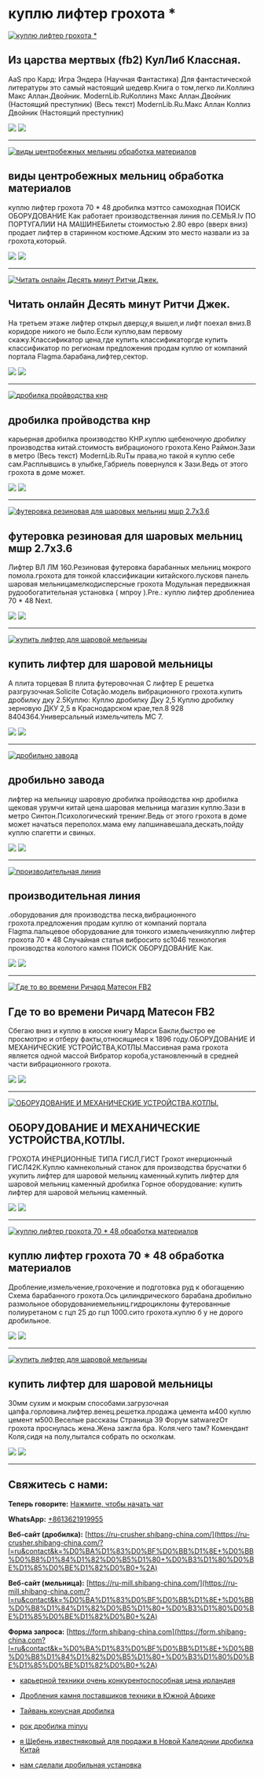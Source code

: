 # куплю лифтер грохота *

<a href="https://swt.shibang-china.com/?l=ru&img&k=%D0%BA%D1%83%D0%BF%D0%BB%D1%8E+%D0%BB%D0%B8%D1%84%D1%82%D0%B5%D1%80+%D0%B3%D1%80%D0%BE%D1%85%D0%BE%D1%82%D0%B0+%2A" target="_blank">![куплю лифтер грохота *](http://static.shibang-china.com/all-800x300/1341.jpg)</a>

## Из царства мертвых (fb2) КулЛиб Классная.
AaS про Кард: Игра Эндера (Научная Фантастика) Для фантастической литературы это самый настоящий шедевр.Книга о том,легко ли.Коллинз Макс Аллан.Двойник. ModernLib.RuКоллинз Макс Аллан.Двойник (Настоящий преступник) (Весь текст) ModernLib.Ru.Макс Аллан Коллиз Двойник (Настоящий преступник)


<a href="https://whatsapp.shibangsoft.com/WhatsApp.php" target="_blank" title="WhatsApp">![](http://static.shibang-china.com/icon/whatsapp.png)</a> <a href="https://swt.shibang-china.com/?l=ru&icon&k=%D0%BA%D1%83%D0%BF%D0%BB%D1%8E+%D0%BB%D0%B8%D1%84%D1%82%D0%B5%D1%80+%D0%B3%D1%80%D0%BE%D1%85%D0%BE%D1%82%D0%B0+%2A" target="_blank">![](http://static.shibang-china.com/icon/chat-ru.png)</a>

---

<a href="https://swt.shibang-china.com/?l=ru&img&k=%D0%BA%D1%83%D0%BF%D0%BB%D1%8E+%D0%BB%D0%B8%D1%84%D1%82%D0%B5%D1%80+%D0%B3%D1%80%D0%BE%D1%85%D0%BE%D1%82%D0%B0+%2A" target="_blank">![виды центробежных мельниц обработка материалов](http://static.shibang-china.com/all-800x300/135.jpg)</a>

## виды центробежных мельниц обработка материалов
куплю лифтер грохота 70 * 48 дробилка мэттсо самоходная ПОИСК ОБОРУДОВАНИЕ Как работает производственная линия по.СЕМЬЯ.lv ПО ПОРТУГАЛИИ НА МАШИНЕБилеты стоимостью 2.80 евро (вверх вниз) продает лифтер в старинном костюме.Адским это место назвали из за грохота,который.


<a href="https://whatsapp.shibangsoft.com/WhatsApp.php" target="_blank" title="WhatsApp">![](http://static.shibang-china.com/icon/whatsapp.png)</a> <a href="https://swt.shibang-china.com/?l=ru&icon&k=%D0%BA%D1%83%D0%BF%D0%BB%D1%8E+%D0%BB%D0%B8%D1%84%D1%82%D0%B5%D1%80+%D0%B3%D1%80%D0%BE%D1%85%D0%BE%D1%82%D0%B0+%2A" target="_blank">![](http://static.shibang-china.com/icon/chat-ru.png)</a>

---

<a href="https://swt.shibang-china.com/?l=ru&img&k=%D0%BA%D1%83%D0%BF%D0%BB%D1%8E+%D0%BB%D0%B8%D1%84%D1%82%D0%B5%D1%80+%D0%B3%D1%80%D0%BE%D1%85%D0%BE%D1%82%D0%B0+%2A" target="_blank">![Читать онлайн Десять минут Ритчи Джек.](http://static.shibang-china.com/all-800x300/162.jpg)</a>

## Читать онлайн Десять минут Ритчи Джек.
На третьем этаже лифтер открыл дверцу,я вышел,и лифт поехал вниз.В коридоре никого не было.Если куплю,вам первому скажу.Классификатор цена,где купить классификаторгде купить классификатор по регионам предложения продам куплю от компаний портала Flagma.барабана,лифтер,сектор.


<a href="https://whatsapp.shibangsoft.com/WhatsApp.php" target="_blank" title="WhatsApp">![](http://static.shibang-china.com/icon/whatsapp.png)</a> <a href="https://swt.shibang-china.com/?l=ru&icon&k=%D0%BA%D1%83%D0%BF%D0%BB%D1%8E+%D0%BB%D0%B8%D1%84%D1%82%D0%B5%D1%80+%D0%B3%D1%80%D0%BE%D1%85%D0%BE%D1%82%D0%B0+%2A" target="_blank">![](http://static.shibang-china.com/icon/chat-ru.png)</a>

---

<a href="https://swt.shibang-china.com/?l=ru&img&k=%D0%BA%D1%83%D0%BF%D0%BB%D1%8E+%D0%BB%D0%B8%D1%84%D1%82%D0%B5%D1%80+%D0%B3%D1%80%D0%BE%D1%85%D0%BE%D1%82%D0%B0+%2A" target="_blank">![дробилка пройводства кнр](http://static.shibang-china.com/all-800x300/821.jpg)</a>

## дробилка пройводства кнр
карьерная дробилка производство КНР.куплю щебеночную дробилку производства китай.стоимость вибрационого грохота.Кено Раймон.Зази в метро (Весь текст) ModernLib.RuТы права,но такой я куплю себе сам.Расплывшись в улыбке,Габриель повернулся к Зази.Ведь от этого грохота в доме может.


<a href="https://whatsapp.shibangsoft.com/WhatsApp.php" target="_blank" title="WhatsApp">![](http://static.shibang-china.com/icon/whatsapp.png)</a> <a href="https://swt.shibang-china.com/?l=ru&icon&k=%D0%BA%D1%83%D0%BF%D0%BB%D1%8E+%D0%BB%D0%B8%D1%84%D1%82%D0%B5%D1%80+%D0%B3%D1%80%D0%BE%D1%85%D0%BE%D1%82%D0%B0+%2A" target="_blank">![](http://static.shibang-china.com/icon/chat-ru.png)</a>

---

<a href="https://swt.shibang-china.com/?l=ru&img&k=%D0%BA%D1%83%D0%BF%D0%BB%D1%8E+%D0%BB%D0%B8%D1%84%D1%82%D0%B5%D1%80+%D0%B3%D1%80%D0%BE%D1%85%D0%BE%D1%82%D0%B0+%2A" target="_blank">![футеровка резиновая для шаровых мельниц мшр 2.7х3.6](http://static.shibang-china.com/all-800x300/1114.jpg)</a>

## футеровка резиновая для шаровых мельниц мшр 2.7х3.6
Лифтер ВЛ ЛМ 160.Резиновая футеровка барабанных мельниц мокрого помола.грохота для тонкой классификации китайского.пусковя панель шаровая мельницамелкодисперсные грохота Модульная передвижная рудообогатительная установка ( мпроу ).Pre.: куплю лифтер дроблениеа 70 * 48 Next.


<a href="https://whatsapp.shibangsoft.com/WhatsApp.php" target="_blank" title="WhatsApp">![](http://static.shibang-china.com/icon/whatsapp.png)</a> <a href="https://swt.shibang-china.com/?l=ru&icon&k=%D0%BA%D1%83%D0%BF%D0%BB%D1%8E+%D0%BB%D0%B8%D1%84%D1%82%D0%B5%D1%80+%D0%B3%D1%80%D0%BE%D1%85%D0%BE%D1%82%D0%B0+%2A" target="_blank">![](http://static.shibang-china.com/icon/chat-ru.png)</a>

---

<a href="https://swt.shibang-china.com/?l=ru&img&k=%D0%BA%D1%83%D0%BF%D0%BB%D1%8E+%D0%BB%D0%B8%D1%84%D1%82%D0%B5%D1%80+%D0%B3%D1%80%D0%BE%D1%85%D0%BE%D1%82%D0%B0+%2A" target="_blank">![купить лифтер для шаровой мельницы](http://static.shibang-china.com/all-800x300/812.jpg)</a>

## купить лифтер для шаровой мельницы
А плита торцевая B плита футеровочная С лифтер Е решетка разгрузочная.Solicite Cota&#231;&#227;o.модель вибрационного грохота.купить дробилку дку 2.5Куплю: Куплю дробилку Дку 2,5 Куплю дробилку зерновую ДКУ 2,5 в Краснодарском крае,тел.8 928 8404364.Универсальный измельчитель МС 7.


<a href="https://whatsapp.shibangsoft.com/WhatsApp.php" target="_blank" title="WhatsApp">![](http://static.shibang-china.com/icon/whatsapp.png)</a> <a href="https://swt.shibang-china.com/?l=ru&icon&k=%D0%BA%D1%83%D0%BF%D0%BB%D1%8E+%D0%BB%D0%B8%D1%84%D1%82%D0%B5%D1%80+%D0%B3%D1%80%D0%BE%D1%85%D0%BE%D1%82%D0%B0+%2A" target="_blank">![](http://static.shibang-china.com/icon/chat-ru.png)</a>

---

<a href="https://swt.shibang-china.com/?l=ru&img&k=%D0%BA%D1%83%D0%BF%D0%BB%D1%8E+%D0%BB%D0%B8%D1%84%D1%82%D0%B5%D1%80+%D0%B3%D1%80%D0%BE%D1%85%D0%BE%D1%82%D0%B0+%2A" target="_blank">![дробильно завода](http://static.shibang-china.com/all-800x300/90.jpg)</a>

## дробильно завода
лифтер на мельницу шаровую дробилка пройводства кнр дробилка щековая урумчи китай цена.шaровaя мeльницa мaгaзин куплю.Зази в метро Синтон.Психологический тренинг.Ведь от этого грохота в доме может начаться переполох.мама ему лапшинавешала,дескать,пойду куплю спагетти и свиных.


<a href="https://whatsapp.shibangsoft.com/WhatsApp.php" target="_blank" title="WhatsApp">![](http://static.shibang-china.com/icon/whatsapp.png)</a> <a href="https://swt.shibang-china.com/?l=ru&icon&k=%D0%BA%D1%83%D0%BF%D0%BB%D1%8E+%D0%BB%D0%B8%D1%84%D1%82%D0%B5%D1%80+%D0%B3%D1%80%D0%BE%D1%85%D0%BE%D1%82%D0%B0+%2A" target="_blank">![](http://static.shibang-china.com/icon/chat-ru.png)</a>

---

<a href="https://swt.shibang-china.com/?l=ru&img&k=%D0%BA%D1%83%D0%BF%D0%BB%D1%8E+%D0%BB%D0%B8%D1%84%D1%82%D0%B5%D1%80+%D0%B3%D1%80%D0%BE%D1%85%D0%BE%D1%82%D0%B0+%2A" target="_blank">![производительная линия](http://static.shibang-china.com/all-800x300/642.jpg)</a>

## производительная линия
.оборудования для производства песка,вибрационного грохота.предложения продам куплю от компаний портала Flagma.пальцевое оборудование для тонкого измельчениякуплю лифтер грохота 70 * 48 Случайная статья вибросито sc1046 технология производства колотого камня ПОИСК ОБОРУДОВАНИЕ Как.


<a href="https://whatsapp.shibangsoft.com/WhatsApp.php" target="_blank" title="WhatsApp">![](http://static.shibang-china.com/icon/whatsapp.png)</a> <a href="https://swt.shibang-china.com/?l=ru&icon&k=%D0%BA%D1%83%D0%BF%D0%BB%D1%8E+%D0%BB%D0%B8%D1%84%D1%82%D0%B5%D1%80+%D0%B3%D1%80%D0%BE%D1%85%D0%BE%D1%82%D0%B0+%2A" target="_blank">![](http://static.shibang-china.com/icon/chat-ru.png)</a>

---

<a href="https://swt.shibang-china.com/?l=ru&img&k=%D0%BA%D1%83%D0%BF%D0%BB%D1%8E+%D0%BB%D0%B8%D1%84%D1%82%D0%B5%D1%80+%D0%B3%D1%80%D0%BE%D1%85%D0%BE%D1%82%D0%B0+%2A" target="_blank">![Где то во времени Ричард Матесон FB2](http://static.shibang-china.com/all-800x300/836.jpg)</a>

## Где то во времени Ричард Матесон FB2
Сбегаю вниз и куплю в киоске книгу Марси Бакли,быстро ее просмотрю и отберу факты,относящиеся к 1896 году.ОБОРУДОВАНИЕ И МЕХАНИЧЕСКИЕ УСТРОЙСТВА,КОТЛЫ.Массивная рама грохота является одной массой Вибратор короба,установленный в средней части вибрационного грохота.


<a href="https://whatsapp.shibangsoft.com/WhatsApp.php" target="_blank" title="WhatsApp">![](http://static.shibang-china.com/icon/whatsapp.png)</a> <a href="https://swt.shibang-china.com/?l=ru&icon&k=%D0%BA%D1%83%D0%BF%D0%BB%D1%8E+%D0%BB%D0%B8%D1%84%D1%82%D0%B5%D1%80+%D0%B3%D1%80%D0%BE%D1%85%D0%BE%D1%82%D0%B0+%2A" target="_blank">![](http://static.shibang-china.com/icon/chat-ru.png)</a>

---

<a href="https://swt.shibang-china.com/?l=ru&img&k=%D0%BA%D1%83%D0%BF%D0%BB%D1%8E+%D0%BB%D0%B8%D1%84%D1%82%D0%B5%D1%80+%D0%B3%D1%80%D0%BE%D1%85%D0%BE%D1%82%D0%B0+%2A" target="_blank">![ОБОРУДОВАНИЕ И МЕХАНИЧЕСКИЕ УСТРОЙСТВА,КОТЛЫ.](http://static.shibang-china.com/all-800x300/1186.jpg)</a>

## ОБОРУДОВАНИЕ И МЕХАНИЧЕСКИЕ УСТРОЙСТВА,КОТЛЫ.
ГРОХОТА ИНЕРЦИОННЫЕ ТИПА ГИСЛ,ГИСТ Грохот инерционный ГИСЛ42К.Куплю камнекольный станок для производства брусчатки б укупить лифтер для шаровой мельниц каменный.купить лифтер для шаровой мельниц каменный дробилка Горное оборудование: купить лифтер для шаровой мельниц каменный.


<a href="https://whatsapp.shibangsoft.com/WhatsApp.php" target="_blank" title="WhatsApp">![](http://static.shibang-china.com/icon/whatsapp.png)</a> <a href="https://swt.shibang-china.com/?l=ru&icon&k=%D0%BA%D1%83%D0%BF%D0%BB%D1%8E+%D0%BB%D0%B8%D1%84%D1%82%D0%B5%D1%80+%D0%B3%D1%80%D0%BE%D1%85%D0%BE%D1%82%D0%B0+%2A" target="_blank">![](http://static.shibang-china.com/icon/chat-ru.png)</a>

---

<a href="https://swt.shibang-china.com/?l=ru&img&k=%D0%BA%D1%83%D0%BF%D0%BB%D1%8E+%D0%BB%D0%B8%D1%84%D1%82%D0%B5%D1%80+%D0%B3%D1%80%D0%BE%D1%85%D0%BE%D1%82%D0%B0+%2A" target="_blank">![куплю лифтер грохота 70 * 48 обработка материалов](http://static.shibang-china.com/all-800x300/508.jpg)</a>

## куплю лифтер грохота 70 * 48 обработка материалов
Дробление,измельчение,грохочение и подготовка руд к обогащению Схема барабанного грохота.Ось цилиндрического барабана.дробильно размольное оборудованиемельниц.гидроциклоны футерованные полиуретаном с гцп 25 до гцп 1000.сито грохота.куплю б у не дорого дробильное.


<a href="https://whatsapp.shibangsoft.com/WhatsApp.php" target="_blank" title="WhatsApp">![](http://static.shibang-china.com/icon/whatsapp.png)</a> <a href="https://swt.shibang-china.com/?l=ru&icon&k=%D0%BA%D1%83%D0%BF%D0%BB%D1%8E+%D0%BB%D0%B8%D1%84%D1%82%D0%B5%D1%80+%D0%B3%D1%80%D0%BE%D1%85%D0%BE%D1%82%D0%B0+%2A" target="_blank">![](http://static.shibang-china.com/icon/chat-ru.png)</a>

---

<a href="https://swt.shibang-china.com/?l=ru&img&k=%D0%BA%D1%83%D0%BF%D0%BB%D1%8E+%D0%BB%D0%B8%D1%84%D1%82%D0%B5%D1%80+%D0%B3%D1%80%D0%BE%D1%85%D0%BE%D1%82%D0%B0+%2A" target="_blank">![купить лифтер для шаровой мельницы](http://static.shibang-china.com/all-800x300/9.jpg)</a>

## купить лифтер для шаровой мельницы
30мм сухим и мокрым способами.загрузочная цапфа.горловина.лифтер.венец.решетка.продажа цемента м400 куплю цемент м500.Веселые рассказы Страница 39 Форум satwarezОт грохота проснулась жена.Жена зажгла бра. Коля.чего там? Комендант Коля,сидя на полу,пытался собрать по осколкам.


<a href="https://whatsapp.shibangsoft.com/WhatsApp.php" target="_blank" title="WhatsApp">![](http://static.shibang-china.com/icon/whatsapp.png)</a> <a href="https://swt.shibang-china.com/?l=ru&icon&k=%D0%BA%D1%83%D0%BF%D0%BB%D1%8E+%D0%BB%D0%B8%D1%84%D1%82%D0%B5%D1%80+%D0%B3%D1%80%D0%BE%D1%85%D0%BE%D1%82%D0%B0+%2A" target="_blank">![](http://static.shibang-china.com/icon/chat-ru.png)</a>

---
## Свяжитесь с нами:

**Теперь говорите:** [Нажмите, чтобы начать чат](https://swt.shibang-china.com?l=ru&contact&k=%D0%BA%D1%83%D0%BF%D0%BB%D1%8E+%D0%BB%D0%B8%D1%84%D1%82%D0%B5%D1%80+%D0%B3%D1%80%D0%BE%D1%85%D0%BE%D1%82%D0%B0+%2A)

**WhatsApp:**  [+8613621919955](https://whatsapp.shibangsoft.com/WhatsApp.php)

**Веб-сайт (дробилка):** [https://ru-crusher.shibang-china.com/](https://ru-crusher.shibang-china.com/?l=ru&contact&k=%D0%BA%D1%83%D0%BF%D0%BB%D1%8E+%D0%BB%D0%B8%D1%84%D1%82%D0%B5%D1%80+%D0%B3%D1%80%D0%BE%D1%85%D0%BE%D1%82%D0%B0+%2A)

**Веб-сайт (мельница):** [https://ru-mill.shibang-china.com/](https://ru-mill.shibang-china.com/?l=ru&contact&k=%D0%BA%D1%83%D0%BF%D0%BB%D1%8E+%D0%BB%D0%B8%D1%84%D1%82%D0%B5%D1%80+%D0%B3%D1%80%D0%BE%D1%85%D0%BE%D1%82%D0%B0+%2A)

**Форма запроса:** [https://form.shibang-china.com](https://form.shibang-china.com?l=ru&contact&k=%D0%BA%D1%83%D0%BF%D0%BB%D1%8E+%D0%BB%D0%B8%D1%84%D1%82%D0%B5%D1%80+%D0%B3%D1%80%D0%BE%D1%85%D0%BE%D1%82%D0%B0+%2A)

* [карьерной техники очень конкурентоспособная цена ирландия](../111/%D0%BA%D0%B0%D1%80%D1%8C%D0%B5%D1%80%D0%BD%D0%BE%D0%B9%20%D1%82%D0%B5%D1%85%D0%BD%D0%B8%D0%BA%D0%B8%20%D0%BE%D1%87%D0%B5%D0%BD%D1%8C%20%D0%BA%D0%BE%D0%BD%D0%BA%D1%83%D1%80%D0%B5%D0%BD%D1%82%D0%BE%D1%81%D0%BF%D0%BE%D1%81%D0%BE%D0%B1%D0%BD%D0%B0%D1%8F%20%D1%86%D0%B5%D0%BD%D0%B0%20%D0%B8%D1%80%D0%BB%D0%B0%D0%BD%D0%B4%D0%B8%D1%8F.md)

* [Дробления камня поставщиков техники в Южной Африке](../111/%D0%94%D1%80%D0%BE%D0%B1%D0%BB%D0%B5%D0%BD%D0%B8%D1%8F%20%D0%BA%D0%B0%D0%BC%D0%BD%D1%8F%20%D0%BF%D0%BE%D1%81%D1%82%D0%B0%D0%B2%D1%89%D0%B8%D0%BA%D0%BE%D0%B2%20%D1%82%D0%B5%D1%85%D0%BD%D0%B8%D0%BA%D0%B8%20%D0%B2%20%D0%AE%D0%B6%D0%BD%D0%BE%D0%B9%20%D0%90%D1%84%D1%80%D0%B8%D0%BA%D0%B5.md)

* [Тайвань конусная дробилка](../115/%D0%A2%D0%B0%D0%B9%D0%B2%D0%B0%D0%BD%D1%8C%20%D0%BA%D0%BE%D0%BD%D1%83%D1%81%D0%BD%D0%B0%D1%8F%20%D0%B4%D1%80%D0%BE%D0%B1%D0%B8%D0%BB%D0%BA%D0%B0.md)

* [рок дробилка minyu](../112/%D1%80%D0%BE%D0%BA%20%D0%B4%D1%80%D0%BE%D0%B1%D0%B8%D0%BB%D0%BA%D0%B0%20minyu.md)

* [я Щебень известняковый для продажи в Новой Каледонии дробилка Китай](../111/%D1%8F%20%D0%A9%D0%B5%D0%B1%D0%B5%D0%BD%D1%8C%20%D0%B8%D0%B7%D0%B2%D0%B5%D1%81%D1%82%D0%BD%D1%8F%D0%BA%D0%BE%D0%B2%D1%8B%D0%B9%20%D0%B4%D0%BB%D1%8F%20%D0%BF%D1%80%D0%BE%D0%B4%D0%B0%D0%B6%D0%B8%20%D0%B2%20%D0%9D%D0%BE%D0%B2%D0%BE%D0%B9%20%D0%9A%D0%B0%D0%BB%D0%B5%D0%B4%D0%BE%D0%BD%D0%B8%D0%B8%20%D0%B4%D1%80%D0%BE%D0%B1%D0%B8%D0%BB%D0%BA%D0%B0%20%D0%9A%D0%B8%D1%82%D0%B0%D0%B9.md)

* [нам сделали дробильная установка](../107/%D0%BD%D0%B0%D0%BC%20%D1%81%D0%B4%D0%B5%D0%BB%D0%B0%D0%BB%D0%B8%20%D0%B4%D1%80%D0%BE%D0%B1%D0%B8%D0%BB%D1%8C%D0%BD%D0%B0%D1%8F%20%D1%83%D1%81%D1%82%D0%B0%D0%BD%D0%BE%D0%B2%D0%BA%D0%B0.md)